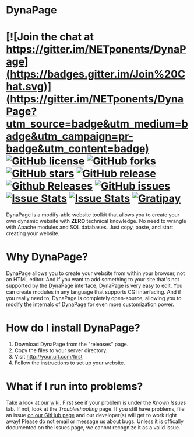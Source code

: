 DynaPage
===

[![Join the chat at https://gitter.im/NETponents/DynaPage](https://badges.gitter.im/Join%20Chat.svg)](https://gitter.im/NETponents/DynaPage?utm_source=badge&utm_medium=badge&utm_campaign=pr-badge&utm_content=badge)
[![GitHub license](https://img.shields.io/github/license/NETponents/DynaPage.svg)](https://github.com/NETponents/DynaPage)
[![GitHub forks](https://img.shields.io/github/forks/NETponents/DynaPage.svg)](https://github.com/NETponents/DynaPage)
[![GitHub stars](https://img.shields.io/github/stars/NETponents/DynaPage.svg)](https://github.com/NETponents/DynaPage)
[![GitHub release](https://img.shields.io/github/release/NETponents/DynaPage.svg)](https://github.com/NETponents/DynaPage)
[![Github Releases](https://img.shields.io/github/downloads/NETponents/DynaPage/latest/total.svg)](https://github.com/NETponents/DynaPage/releases)
[![GitHub issues](https://img.shields.io/github/issues/NETponents/DynaPage.svg)](https://github.com/NETponents/DynaPage)
[![Issue Stats](http://issuestats.com/github/NETponents/DynaPage/badge/pr?style=flat)](http://issuestats.com/github/NETponents/DynaPage)
[![Issue Stats](http://issuestats.com/github/NETponents/DynaPage/badge/issue?style=flat)](http://issuestats.com/github/NETponents/DynaPage)
[![Gratipay](https://img.shields.io/gratipay/ARMmaster17.svg)](http://gratipay.com/~ARMmaster17)
=====
DynaPage is a modify-able website toolkit that allows you to create your own dynamic website with **ZERO** technical knowledge. No need to wrangle with Apache modules and SQL databases. Just copy, paste, and start creating your website.

# Why DynaPage?
DynaPage allows you to create your website from within your browser, not an HTML editor. And if you want to add something to your site that's not supported by the DynaPage interface, DynaPage is very easy to edit. You can create modules in any language that supports CGI interfacing. And if you really need to, DynaPage is completely open-source, allowing you to modify the internals of DynaPage for even more customization power.

# How do I install DynaPage?
1. Download DynaPage from the "releases" page.
2. Copy the files to your server directory.
3. Visit http://your.url.com/first
4. Follow the instructions to set up your website.

# What if I run into problems?
Take a look at our [wiki](https://github.com/NETponents/DynaPage/wiki). First see if your problem is under the *Known Issues* tab. If not, look at the *Troubleshooting* page. If you still have problems, file an issue [on our GitHub page](https://github.com/NETponents/DynaPage/issues) and our developer(s) will get to work right away! Please do not email or message us about bugs. Unless it is offically documented on the issues page, we cannot recognize it as a valid issue.
